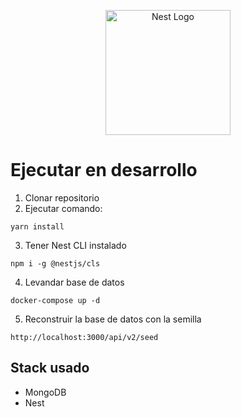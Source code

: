 <p align="center">
  <a href="http://nestjs.com/" target="blank"><img src="https://nestjs.com/img/logo-small.svg" width="200" alt="Nest Logo" /></a>
</p>

# Ejecutar en desarrollo
1. Clonar repositorio
2. Ejecutar comando:
```
yarn install
```

3. Tener Nest CLI instalado
```
npm i -g @nestjs/cls
```

4. Levandar base de datos
```
docker-compose up -d
```
5. Reconstruir la base de datos con la semilla
```
http://localhost:3000/api/v2/seed
```

## Stack usado
* MongoDB
* Nest